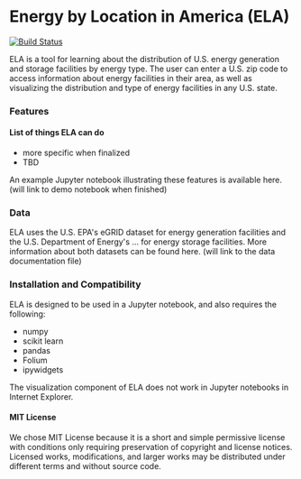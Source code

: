 # Energy by Location in America (ELA)

[![Build Status](https://travis-ci.org/DIRECT-Energy-Storage/ELA.svg?branch=master)](https://travis-ci.org/DIRECT-Energy-Storage/ELA.svg?branch=master)

ELA is a tool for learning about the distribution of U.S. energy generation and storage facilities by energy type. The user can enter a U.S. zip code to access information about energy facilities in their area, as well as visualizing the distribution and type of energy facilities in any U.S. state.



### Features
#### List of things ELA can do
* more specific when finalized
* TBD

An example Jupyter notebook illustrating these features is available here. (will link to demo notebook when finished)



### Data

ELA uses the U.S. EPA's eGRID dataset for energy generation facilities and the U.S. Department of Energy's ... for energy storage facilities. More information about both datasets can be found here. (will link to the data documentation file)


### Installation and Compatibility

ELA is designed to be used in a Jupyter notebook, and also requires the following:

* numpy
* scikit learn
* pandas
* Folium
* ipywidgets

The visualization component of ELA does not work in Jupyter notebooks in Internet Explorer.


#### MIT License
We chose MIT License because it is a short and simple permissive license with conditions only requiring preservation of copyright and license notices. Licensed works, modifications, and larger works may be distributed under different terms and without source code.

